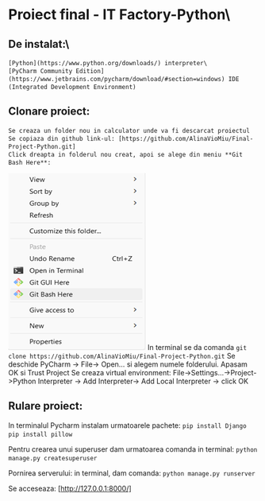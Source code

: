 # Proiect final - IT Factory-Python\

## De instalat:\

    [Python](https://www.python.org/downloads/) interpreter\
    [PyCharm Community Edition](https://www.jetbrains.com/pycharm/download/#section=windows) IDE (Integrated Development Environment) 

## Clonare proiect: 

    Se creaza un folder nou in calculator unde va fi descarcat proiectul
    Se copiaza din github link-ul: [https://github.com/AlinaVioMiu/Final-Project-Python.git]
    Click dreapta in folderul nou creat, apoi se alege din meniu **Git Bash Here**:
![img_1.png](img_1.png)
    In terminal se da comanda `git clone https://github.com/AlinaVioMiu/Final-Project-Python.git`
    Se deschide PyCharm -> File-> Open… si alegem numele folderului. Apasam OK si Trust Project
    Se creaza virtual environment: File->Settings...->Project->Python Interpreter
-> Add Interpreter-> Add Local Interpreter -> click OK

## Rulare proiect:

In terminalul Pycharm instalam urmatoarele pachete:
	`pip install Django`
	`pip install pillow`

Pentru crearea unui superuser dam urmatoarea comanda in terminal:
	`python manage.py createsuperuser`

Pornirea serverului: in terminal, dam comanda:
	`python manage.py runserver`

Se acceseaza: [http://127.0.0.1:8000/]

